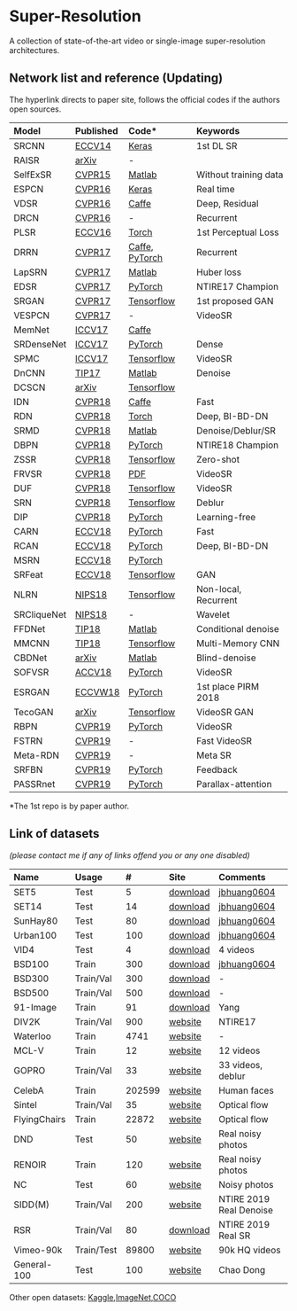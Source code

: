 # Super-Resolution
A collection of state-of-the-art video or single-image super-resolution architectures.

## Network list and reference (Updating)
The hyperlink directs to paper site, follows the official codes if the authors open sources.

|Model |Published |Code* |Keywords|
|:-----|:---------|:-----|:-------|
|SRCNN|[ECCV14](https://arxiv.org/abs/1501.00092)|[Keras](https://github.com/qobilidop/srcnn)| 1st DL SR |
|RAISR|[arXiv](https://arxiv.org/abs/1606.01299)|-|| Google, Pixel 3 |
|SelfExSR|[CVPR15](http://vision.ai.illinois.edu/publications/huangcvpr2015.pdf)|[Matlab](https://github.com/jiaming-wang/Personal-Summarize/tree/master/Matlab-code/SelfExSR)| Without training data |
|ESPCN|[CVPR16](https://arxiv.org/abs/1609.05158)|[Keras](https://github.com/qobilidop/srcnn)| Real time |
|VDSR|[CVPR16](https://arxiv.org/abs/1511.04587)|[Caffe](https://github.com/huangzehao/caffe-vdsr)| Deep, Residual |
|DRCN|[CVPR16](https://arxiv.org/abs/1511.04491)|-| Recurrent |
|PLSR|[ECCV16](https://cs.stanford.edu/people/jcjohns/papers/eccv16/JohnsonECCV16.pdf)|[Torch](https://github.com/jcjohnson/fast-neural-style)| 1st Perceptual Loss |
|DRRN|[CVPR17](http://cvlab.cse.msu.edu/pdfs/Tai_Yang_Liu_CVPR2017.pdf)|[Caffe](https://github.com/tyshiwo/DRRN_CVPR17), [PyTorch](https://github.com/jt827859032/DRRN-pytorch)| Recurrent |
|LapSRN|[CVPR17](http://vllab.ucmerced.edu/wlai24/LapSRN/)|[Matlab](https://github.com/phoenix104104/LapSRN)| Huber loss |
|EDSR|[CVPR17](https://arxiv.org/abs/1707.02921)|[PyTorch](https://github.com/thstkdgus35/EDSR-PyTorch)| NTIRE17 Champion |
|SRGAN|[CVPR17](https://arxiv.org/abs/1609.04802)|[Tensorflow](https://github.com/jiaming-wang/SRGAN-tensorflow)| 1st proposed GAN |
|VESPCN|[CVPR17](https://arxiv.org/abs/1611.05250)|-| VideoSR |
|MemNet|[ICCV17](https://arxiv.org/abs/1708.02209)|[Caffe](https://github.com/tyshiwo/MemNet)||
|SRDenseNet|[ICCV17](http://openaccess.thecvf.com/content_ICCV_2017/papers/Tong_Image_Super-Resolution_Using_ICCV_2017_paper.pdf)|[PyTorch](https://github.com/wxywhu/SRDenseNet-pytorch)| Dense |
|SPMC|[ICCV17](https://arxiv.org/abs/1704.02738)|[Tensorflow](https://github.com/jiangsutx/SPMC_VideoSR)| VideoSR |
|DnCNN|[TIP17](http://ieeexplore.ieee.org/document/7839189/)|[Matlab](https://github.com/cszn/DnCNN)| Denoise |
|DCSCN|[arXiv](https://arxiv.org/abs/1707.05425)|[Tensorflow](https://github.com/jiny2001/dcscn-super-resolution)||
|IDN|[CVPR18](https://arxiv.org/abs/1803.09454)|[Caffe](https://github.com/Zheng222/IDN-Caffe)| Fast |
|RDN|[CVPR18](https://arxiv.org/abs/1802.08797)|[Torch](https://github.com/yulunzhang/RDN)| Deep, BI-BD-DN |
|SRMD|[CVPR18](https://arxiv.org/abs/1712.06116)|[Matlab](https://github.com/cszn/SRMD)| Denoise/Deblur/SR |
|DBPN|[CVPR18](https://arxiv.org/abs/1803.02735)|[PyTorch](https://github.com/alterzero/DBPN-Pytorch)| NTIRE18 Champion |
|ZSSR|[CVPR18](http://www.wisdom.weizmann.ac.il/~vision/zssr/)|[Tensorflow](https://github.com/assafshocher/ZSSR)| Zero-shot |
|FRVSR|[CVPR18](https://arxiv.org/abs/1801.04590)|[PDF](https://github.com/msmsajjadi/FRVSR)| VideoSR |
|DUF|[CVPR18](http://openaccess.thecvf.com/content_cvpr_2018/papers/Jo_Deep_Video_Super-Resolution_CVPR_2018_paper.pdf)|[Tensorflow](https://github.com/yhjo09/VSR-DUF)| VideoSR |
|SRN|[CVPR18](http://openaccess.thecvf.com/content_cvpr_2018/papers/Tao_Scale-Recurrent_Network_for_CVPR_2018_paper.pdf)|[Tensorflow](https://github.com/cgtuebingen/learning-blind-motion-deblurring)| Deblur |
|DIP|[CVPR18](https://sites.skoltech.ru/app/data/uploads/sites/25/2018/04/deep_image_prior.pdf)|[PyTorch](https://github.com/DmitryUlyanov/deep-image-prior)| Learning-free |
|CARN|[ECCV18](https://arxiv.org/abs/1803.08664)|[PyTorch](https://github.com/nmhkahn/CARN-pytorch)| Fast |
|RCAN|[ECCV18](https://arxiv.org/abs/1807.02758)|[PyTorch](https://github.com/yulunzhang/RCAN)| Deep, BI-BD-DN |
|MSRN|[ECCV18](http://openaccess.thecvf.com/content_ECCV_2018/papers/Juncheng_Li_Multi-scale_Residual_Network_ECCV_2018_paper.pdf)|[PyTorch](https://github.com/MIVRC/MSRN-PyTorch)| |
|SRFeat|[ECCV18](http://openaccess.thecvf.com/content_ECCV_2018/papers/Seong-Jin_Park_SRFeat_Single_Image_ECCV_2018_paper.pdf)|[Tensorflow](https://github.com/HyeongseokSon1/SRFeat)| GAN |
|NLRN|[NIPS18](https://papers.nips.cc/paper/7439-non-local-recurrent-network-for-image-restoration.pdf)|[Tensorflow](https://github.com/Ding-Liu/NLRN)| Non-local, Recurrent |
|SRCliqueNet|[NIPS18](https://arxiv.org/abs/1809.04508)|-| Wavelet |
|FFDNet|[TIP18](https://ieeexplore.ieee.org/document/8365806/)|[Matlab](https://github.com/cszn/FFDNet)| Conditional denoise|
|MMCNN|[TIP18](https://ieeexplore.ieee.org/document/8579237/)|[Tensorflow](https://github.com/psychopa4/MMCNN)| Multi-Memory CNN|
|CBDNet|[arXiv](https://arxiv.org/abs/1807.04686)|[Matlab](https://github.com/GuoShi28/CBDNet)| Blind-denoise |
|SOFVSR|[ACCV18](http://arxiv.org/abs/1809.08573)|[PyTorch](https://github.com/LongguangWang/SOF-VSR)| VideoSR |
|ESRGAN|[ECCVW18](http://arxiv.org/abs/1809.00219)|[PyTorch](https://github.com/xinntao/ESRGAN)|1st place PIRM 2018|
|TecoGAN|[arXiv](http://arxiv.org/abs/1811.09393)|[Tensorflow](https://github.com/thunil/TecoGAN)| VideoSR GAN|
|RBPN|[CVPR19](https://arxiv.org/abs/1903.10128)|[PyTorch](https://github.com/alterzero/RBPN-PyTorch)| VideoSR |
|FSTRN|[CVPR19](https://arxiv.org/pdf/1904.02870.pdf)|-| Fast VideoSR |
|Meta-RDN|[CVPR19](https://arxiv.org/pdf/1903.00875.pdf)|-| Meta SR |
|SRFBN|[CVPR19](https://arxiv.org/pdf/1903.09814.pdf)|[PyTorch](https://github.com/Paper99/SRFBN_CVPR19)| Feedback |
|PASSRnet|[CVPR19](https://arxiv.org/pdf/1903.05784.pdf)|[PyTorch](https://github.com/LongguangWang/PASSRnet)| Parallax-attention |

\*The 1st repo is by paper author.

## Link of datasets
*(please contact me if any of links offend you or any one disabled)*

|Name|Usage|#|Site|Comments|
|:---|:----|:----|:---|:-----|
|SET5|Test|5|[download](https://uofi.box.com/shared/static/kfahv87nfe8ax910l85dksyl2q212voc.zip)|[jbhuang0604](https://github.com/jbhuang0604/SelfExSR)|
|SET14|Test|14|[download](https://uofi.box.com/shared/static/igsnfieh4lz68l926l8xbklwsnnk8we9.zip)|[jbhuang0604](https://github.com/jbhuang0604/SelfExSR)|
|SunHay80|Test|80|[download](https://uofi.box.com/shared/static/rirohj4773jl7ef752r330rtqw23djt8.zip)|[jbhuang0604](https://github.com/jbhuang0604/SelfExSR)|
|Urban100|Test|100|[download](https://uofi.box.com/shared/static/65upg43jjd0a4cwsiqgl6o6ixube6klm.zip)|[jbhuang0604](https://github.com/jbhuang0604/SelfExSR)|
|VID4|Test|4|[download](https://people.csail.mit.edu/celiu/CVPR2011/videoSR.zip)|4 videos|
|BSD100|Train|300|[download](https://uofi.box.com/shared/static/qgctsplb8txrksm9to9x01zfa4m61ngq.zip)|[jbhuang0604](https://github.com/jbhuang0604/SelfExSR)|
|BSD300|Train/Val|300|[download](https://www2.eecs.berkeley.edu/Research/Projects/CS/vision/grouping/segbench/BSDS300-images.tgz)|-|
|BSD500|Train/Val|500|[download](http://www.eecs.berkeley.edu/Research/Projects/CS/vision/grouping/BSR/BSR_bsds500.tgz)|-|
|91-Image|Train|91|[download](http://www.ifp.illinois.edu/~jyang29/codes/ScSR.rar)|Yang|
|DIV2K|Train/Val|900|[website](https://data.vision.ee.ethz.ch/cvl/DIV2K/)|NTIRE17|
|Waterloo|Train|4741|[website](https://ece.uwaterloo.ca/~k29ma/exploration/)|-|
|MCL-V|Train|12|[website](http://mcl.usc.edu/mcl-v-database/)|12 videos|
|GOPRO|Train/Val|33|[website](https://github.com/SeungjunNah/DeepDeblur_release)|33 videos, deblur|
|CelebA|Train|202599|[website](http://mmlab.ie.cuhk.edu.hk/projects/CelebA.html)|Human faces|
|Sintel|Train/Val|35|[website](http://sintel.is.tue.mpg.de/downloads)|Optical flow|
|FlyingChairs|Train|22872|[website](https://lmb.informatik.uni-freiburg.de/resources/datasets/FlyingChairs.en.html#flyingchairs)|Optical flow|
|DND|Test|50|[website](https://noise.visinf.tu-darmstadt.de/)|Real noisy photos|
|RENOIR|Train|120|[website](http://ani.stat.fsu.edu/~abarbu/Renoir.html)|Real noisy photos|
|NC|Test|60|[website](http://demo.ipol.im/demo/125/)|Noisy photos|
|SIDD(M)|Train/Val|200|[website](https://www.eecs.yorku.ca/~kamel/sidd/)|NTIRE 2019 Real Denoise|
|RSR|Train/Val|80|[download]()|NTIRE 2019 Real SR|
|Vimeo-90k|Train/Test|89800|[website](http://toflow.csail.mit.edu/)|90k HQ videos|
|General-100|Test|100|[website](http://mmlab.ie.cuhk.edu.hk/projects/FSRCNN.html/)|Chao Dong|

Other open datasets:
[Kaggle](https://www.kaggle.com/datasets),[ImageNet](http://www.image-net.org/),[COCO](http://cocodataset.org/)
